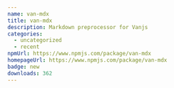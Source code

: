 ```yaml
---
name: van-mdx
title: van-mdx
description: Markdown preprocessor for Vanjs
categories:
  - uncategorized
  - recent
npmUrl: https://www.npmjs.com/package/van-mdx
homepageUrl: https://www.npmjs.com/package/van-mdx
badge: new
downloads: 362
---
```

